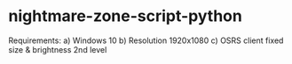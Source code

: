 # nightmare-zone-script-python

Requirements:
a) Windows 10
b) Resolution 1920x1080
c) OSRS client fixed size &  brightness 2nd level
